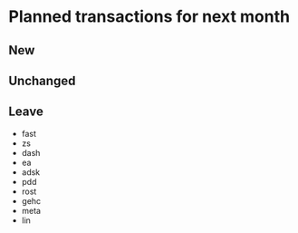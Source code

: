 # Planned transactions for next month

## New

## Unchanged

## Leave
- fast
- zs
- dash
- ea
- adsk
- pdd
- rost
- gehc
- meta
- lin